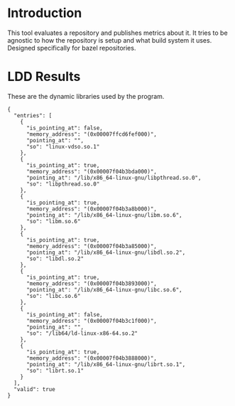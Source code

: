 
# Introduction
This tool evaluates a repository and publishes metrics about it.  It tries to be agnostic to how the repository is setup and what build system it uses.  Designed specifically for bazel repositories.  


# LDD Results
These are the dynamic libraries used by the program.  
```
{
  "entries": [
    {
      "is_pointing_at": false,
      "memory_address": "(0x00007ffcd6fef000)",
      "pointing_at": "",
      "so": "linux-vdso.so.1"
    },
    {
      "is_pointing_at": true,
      "memory_address": "(0x00007f04b3bda000)",
      "pointing_at": "/lib/x86_64-linux-gnu/libpthread.so.0",
      "so": "libpthread.so.0"
    },
    {
      "is_pointing_at": true,
      "memory_address": "(0x00007f04b3a8b000)",
      "pointing_at": "/lib/x86_64-linux-gnu/libm.so.6",
      "so": "libm.so.6"
    },
    {
      "is_pointing_at": true,
      "memory_address": "(0x00007f04b3a85000)",
      "pointing_at": "/lib/x86_64-linux-gnu/libdl.so.2",
      "so": "libdl.so.2"
    },
    {
      "is_pointing_at": true,
      "memory_address": "(0x00007f04b3893000)",
      "pointing_at": "/lib/x86_64-linux-gnu/libc.so.6",
      "so": "libc.so.6"
    },
    {
      "is_pointing_at": false,
      "memory_address": "(0x00007f04b3c1f000)",
      "pointing_at": "",
      "so": "/lib64/ld-linux-x86-64.so.2"
    },
    {
      "is_pointing_at": true,
      "memory_address": "(0x00007f04b3888000)",
      "pointing_at": "/lib/x86_64-linux-gnu/librt.so.1",
      "so": "librt.so.1"
    }
  ],
  "valid": true
}
```



